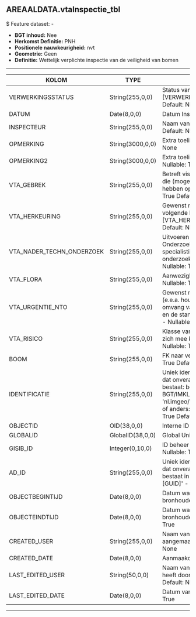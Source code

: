 ﻿## AREAALDATA.vtaInspectie_tbl

$ Feature dataset: -


* __BGT inhoud:__ Nee
* __Herkomst Definitie:__ PNH
* __Positionele nauwkeurigheid:__ nvt
* __Geometrie:__ Geen
* __Definitie:__ Wettelijk verplichte inspectie van de veiligheid van bomen

***

|KOLOM                               |TYPE              |DEFINITIE|
|------                              |----              |-----    |
|VERWERKINGSSTATUS                   |String(255,0,0)    |Status van de gegevens, keuzelijst [VERWERKINGSSTATUS] - Nullable: False Default: Nieuwl|
|DATUM                               |Date(8,0,0)         |Datum Inspectie - Nullable: True|
|INSPECTEUR                          |String(255,0,0)     |Naam van de Inspecteur - Nullable: True Default: None|
|OPMERKING                           |String(3000,0,0)    |Extra toelichting - Nullable: True Default: None|
|OPMERKING2                          |String(3000,0,0)    |Extra toelichting m.b.t. kroonschade etc - Nullable: True Default: None|
|VTA_GEBREK                          |String(255,0,0)     |Betreft visueel waarneembare kenmerken die (mogelijk) een negatieve invloed hebben op de boomveiligheid - Nullable: True Default: None|
|VTA_HERKEURING                      |String(255,0,0)     |Gewenst moment of termijn van de volgende boomveiligheidscontrole [VTA_HERKEURING] - Nullable: True Default: None|
|VTA_NADER_TECHN_ONDERZOEK           |String(255,0,0)     |Uitvoeren van Nader Technisch Onderzoek door bijv. de inzet van specialistische meetapparatuur of onderzoek op hoogte [VTA_NTO] - Nullable: True Default: None|
|VTA_FLORA                           |String(255,0,0)     |Aanwezigheid nesten, vleermuizen e.d. - Nullable: True Default: None|
|VTA_URGENTIE_NTO                    |String(255,0,0)     |Gewenst moment of termijn van de NTO (e.e.a. houdt verband met de aard en omvang van de geconstateerde gebreken en de standplaats) [VTA_NTO_URGENTIE] - Nullable: True Default: None|
|VTA_RISICO                          |String(255,0,0)     |Klasse van het risico wat een gebrek met zich mee kan brengen  [VTA_RISICO] - Nullable: True Default: None|
|BOOM                                |String(255,0,0)     |FK naar vegetatieObject_p - Nullable: True Default: None|
|IDENTIFICATIE                       |String(255,0,0)      |Uniek identificatienummer voor het object dat onveranderlijk is zolang het object bestaat: bevat indien van toepassing BGT/IMKL ID in format 'nl.imgeo/imkl.bronhouderscode.LokaalID' of anders: '00000'.LokaalID - Nullable: True Default: None|
|OBJECTID                            |OID(38,0,0)        |Interne ID ArcGIS - Nullable: False|
|GLOBALID                            |GlobalID(38,0,0)   |Global Unique Identifier - Nullable: False|
|GISIB_ID                            |Integer(0,10,0)    |ID beheer openbare ruimte (GISIB) - Nullable: True|
|AD_ID                               |String(255,0,0)    |Uniek identificatienummer voor het object dat onveranderlijk is zolang het object bestaat in Areaaldata: in format 'AD.[GUID]' - Nullable: False Default: None|
|OBJECTBEGINTIJD                     |Date(8,0,0)        |Datum waarop het object bij de bronhouder is ontstaan - Nullable: True|
|OBJECTEINDTIJD                      |Date(8,0,0)        |Datum waarop het object bij de bronhouder niet meer geldig is - Nullable: True|
|CREATED_USER                        |String(255,0,0)    |Naam van gebruiker die de rij heeft aangemaakt - Nullable: True Default: None|
|CREATED_DATE                        |Date(8,0,0)        |Aanmaakdatum - Nullable: True|
|LAST_EDITED_USER                    |String(50,0,0)     |Naam van gebruiker die de laatste mutatie heeft doorgevoerd - Nullable: True Default: None|
|LAST_EDITED_DATE                    |Date(8,0,0)        |Datum van de laatste mutatie - Nullable: True|

***
